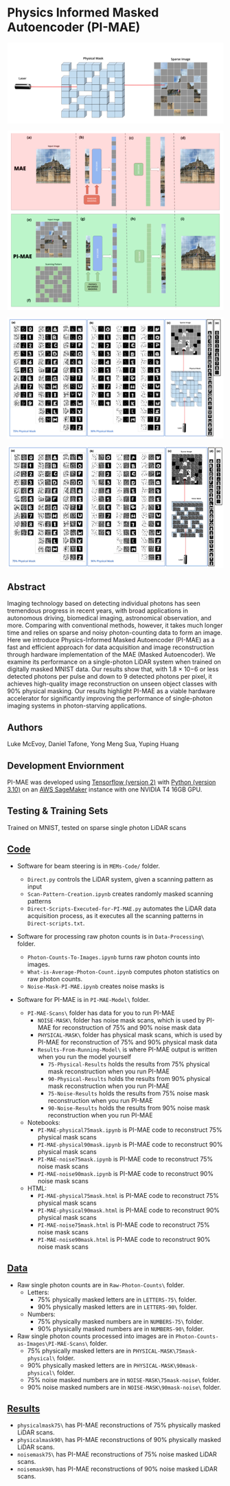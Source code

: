 # Physics Informed Masked Autoencoder (PI-MAE)

![Physical Mask](https://github.com/luke-mcevoy/PI-MAE/blob/main/Figures/With-White-Background/PI-MAE-Physical-Mask-Data-Acquisition.png)

![PIMAE vs MAE](https://github.com/luke-mcevoy/PI-MAE/blob/main/Figures/With-White-Background/PI-MAE-vs-MAE-Architecture.png
)

![PIMAE Physical Mask Results](https://github.com/luke-mcevoy/PI-MAE/blob/main/Figures/With-White-Background/PI-MAE-Physical-Mask-Results.png)

![PIMAE Noise Mask Results](https://github.com/luke-mcevoy/PI-MAE/blob/main/Figures/With-White-Background/PI-MAE-Noise-Mask-Results.png)

## Abstract

Imaging technology based on detecting individual photons has seen tremendous progress in recent years, with broad
applications in autonomous driving, biomedical imaging, astronomical observation, and more. Comparing with conventional
methods, however, it takes much longer time and relies on sparse and noisy photon-counting data to form an image. Here
we introduce Physics-Informed Masked Autoencoder (PI-MAE) as a fast and efficient approach for data acquisition and
image reconstruction through hardware implementation of the MAE (Masked Autoencoder). We examine its performance on
a single-photon LiDAR system when trained on digitally masked MNIST data. Our results show that, with 1.8 × 10−6 or less
detected photons per pulse and down to 9 detected photons per pixel, it achieves high-quality image reconstruction on unseen
object classes with 90% physical masking. Our results highlight PI-MAE as a viable hardware accelerator for significantly
improving the performance of single-photon imaging systems in photon-starving applications.

## Authors

Luke McEvoy, Daniel Tafone, Yong Meng Sua, Yuping Huang

## Development Enviornment

PI-MAE was developed using [Tensorflow (version 2)](https://www.tensorflow.org/install) with [Python (version 3.10)](https://www.python.org/downloads/release/python-3100/) on an [AWS SageMaker](https://aws.amazon.com/sagemaker/) instance with one NVIDIA T4 16GB GPU.

## Testing & Training Sets

Trained on MNIST, tested on sparse single photon LiDAR scans

## [Code](https://github.com/luke-mcevoy/PI-MAE/tree/main/Code)

- Software for beam steering is in `MEMs-Code/` folder.
  - `Direct.py` controls the LiDAR system, given a scanning pattern as input
  - `Scan-Pattern-Creation.ipynb` creates randomly masked scanning patterns
  - `Direct-Scripts-Executed-for-PI-MAE.py` automates the LiDAR data acquisition process, as it executes all the scanning patterns in `Direct-scripts.txt`.

- Software for processing raw photon counts is in `Data-Processing\` folder.
  - `Photon-Counts-To-Images.ipynb` turns raw photon counts into images.
  - `What-is-Average-Photon-Count.ipynb` computes photon statistics on raw photon counts.
  - `Noise-Mask-PI-MAE.ipynb` creates noise masks is

- Software for PI-MAE is in `PI-MAE-Model\` folder.
  - `PI-MAE-Scans\` folder has data for you to run PI-MAE
    - `NOISE-MASK\` folder has noise mask scans, which is used by PI-MAE for reconstruction of 75% and 90% noise mask data
    - `PHYSICAL-MASK\` folder has physical mask scans, which is used by PI-MAE for reconstruction of 75% and 90% physical mask data
    - `Results-From-Running-Model\` is where PI-MAE output is written when you run the model yourself
      - `75-Physical-Results` holds the results from 75% physical mask reconstruction when you run PI-MAE
      - `90-Physical-Results` holds the results from 90% physical mask reconstruction when you run PI-MAE
      - `75-Noise-Results` holds the results from 75% noise mask reconstruction when you run PI-MAE
      - `90-Noise-Results` holds the results from 90% noise mask reconstruction when you run PI-MAE
  - Notebooks:
    - `PI-MAE-physical75mask.ipynb` is PI-MAE code to reconstruct 75% physical mask scans
    - `PI-MAE-physical90mask.ipynb` is PI-MAE code to reconstruct 90% physical mask scans
    - `PI-MAE-noise75mask.ipynb` is PI-MAE code to reconstruct 75% noise mask scans
    - `PI-MAE-noise90mask.ipynb` is PI-MAE code to reconstruct 90% noise mask scans
  - HTML:
    - `PI-MAE-physical75mask.html` is PI-MAE code to reconstruct 75% physical mask scans
    - `PI-MAE-physical90mask.html` is PI-MAE code to reconstruct 90% physical mask scans
    - `PI-MAE-noise75mask.html` is PI-MAE code to reconstruct 75% noise mask scans
    - `PI-MAE-noise90mask.html` is PI-MAE code to reconstruct 90% noise mask scans

## [Data](https://github.com/luke-mcevoy/PI-MAE/tree/main/Data)

- Raw single photon counts are in `Raw-Photon-Counts\` folder.
  - Letters:
    - 75% physically masked letters are in `LETTERS-75\` folder.
    - 90% physically masked letters are in `LETTERS-90\` folder.
  - Numbers:
    - 75% physically masked numbers are in `NUMBERS-75\` folder.
    - 90% physically masked numbers are in `NUMBERS-90\` folder.
- Raw single photon counts processed into images are in `Photon-Counts-as-Images\PI-MAE-Scans\` folder.
  - 75% physically masked letters are in `PHYSICAL-MASK\75mask-physical\` folder.
  - 90% physically masked letters are in `PHYSICAL-MASK\90mask-physical\` folder.
  - 75% noise masked numbers are in `NOISE-MASK\75mask-noise\` folder.
  - 90% noise masked numbers are in `NOISE-MASK\90mask-noise\` folder.

## [Results](https://github.com/luke-mcevoy/PI-MAE/tree/main/Results)

- `physicalmask75\` has PI-MAE reconstructions of 75% physically masked LiDAR scans.
- `physicalmask90\` has PI-MAE reconstructions of 90% physically masked LiDAR scans.
- `noisemask75\` has PI-MAE reconstructions of 75% noise masked LiDAR scans.
- `noisemask90\` has PI-MAE reconstructions of 90% noise masked LiDAR scans.
